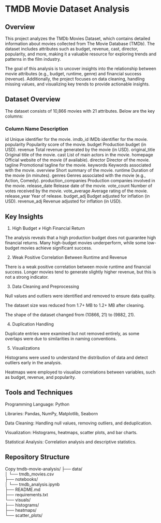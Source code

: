 # TMDB Movie Dataset Analysis
## Overview
This project analyzes the TMDb Movies Dataset, which contains detailed information about movies collected from The Movie Database (TMDb). The dataset includes attributes such as budget, revenue, cast, director, popularity, and more, making it a valuable resource for exploring trends and patterns in the film industry.

The goal of this analysis is to uncover insights into the relationship between movie attributes (e.g., budget, runtime, genre) and financial success (revenue). Additionally, the project focuses on data cleaning, handling missing values, and visualizing key trends to provide actionable insights.

## Dataset Overview
The dataset consists of 10,866 movies with 21 attributes. Below are the key columns:

### Column Name	Description
id	Unique identifier for the movie.
imdb_id	IMDb identifier for the movie.
popularity	Popularity score of the movie.
budget	Production budget (in USD).
revenue	Total revenue generated by the movie (in USD).
original_title	Original title of the movie.
cast	List of main actors in the movie.
homepage	Official website of the movie (if available).
director	Director of the movie.
tagline	Promotional tagline for the movie.
keywords	Keywords associated with the movie.
overview	Short summary of the movie.
runtime	Duration of the movie (in minutes).
genres	Genres associated with the movie (e.g., Action, Comedy).
production_companies	Production companies involved in the movie.
release_date	Release date of the movie.
vote_count	Number of votes received by the movie.
vote_average	Average rating of the movie.
release_year	Year of release.
budget_adj	Budget adjusted for inflation (in USD).
revenue_adj	Revenue adjusted for inflation (in USD).
## Key Insights
1. High Budget ≠ High Financial Return

The analysis reveals that a high production budget does not guarantee high financial returns. Many high-budget movies underperform, while some low-budget movies achieve significant success.

2. Weak Positive Correlation Between Runtime and Revenue

There is a weak positive correlation between movie runtime and financial success. Longer movies tend to generate slightly higher revenue, but this is not a strong indicator.

3. Data Cleaning and Preprocessing

Null values and outliers were identified and removed to ensure data quality.

The dataset size was reduced from 1.7+ MB to 1.2+ MB after cleaning.

The shape of the dataset changed from (10866, 21) to (9882, 21).

4. Duplication Handling

Duplicate entries were examined but not removed entirely, as some overlaps were due to similarities in naming conventions.

5. Visualizations

Histograms were used to understand the distribution of data and detect outliers early in the analysis.

Heatmaps were employed to visualize correlations between variables, such as budget, revenue, and popularity.

## Tools and Techniques
Programming Language: Python

Libraries: Pandas, NumPy, Matplotlib, Seaborn

Data Cleaning: Handling null values, removing outliers, and deduplication.

Visualization: Histograms, heatmaps, scatter plots, and bar charts.

Statistical Analysis: Correlation analysis and descriptive statistics.

## Repository Structure
Copy
tmdb-movie-analysis/
├── data/                    
│   └── tmdb_movies.csv      
├── notebooks/              
│   └── tmdb_analysis.ipynb  
├── README.md                
├── requirements.txt        
└── visuals/                 
    ├── histograms/         
    ├── heatmaps/            
    └── scatter_plots/      
